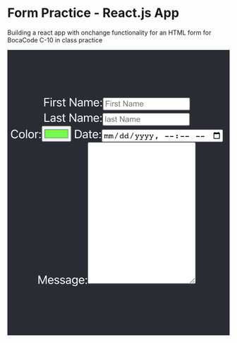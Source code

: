 # Form Practice - React.js App

Building a react app with onchange functionality for an HTML form for BocaCode C-10 in class practice

![screen shot](./public/read-me.png)

